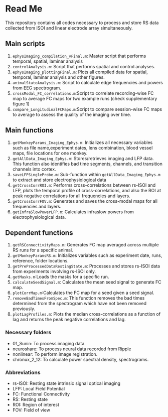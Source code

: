 # Read Me
This repository contains all codes necessary to process and store RS data collected from ISOI and linear electrode array simultaneously.

## Main scripts
1. `ephysImaging_compilation_vFinal.m`: Master script that performs temporal, spatial, laminar analysis
2. `controlAnalysis.m`: Script that performs spatial and control analyses.
3. `ephysImaging_plottingFinal.m`: Plots all compiled data for spatial, temporal, laminar analysis and other figures.
4. `animalStateAnalysis.m`: Script to calculate edge frequencies and powers from EEG spectrogram. 
5. `crossModal_FC_correlations.m`:Script to correlate recording-wise FC map to average FC maps for two example runs (check supplementary figure 1) 
6. `compare_LongitudinalFCMaps.m`:Script to compare session-wise FC maps to average to assess the quality of the imaging over time. 

## Main functions
1. `getMonkeyParams_Imaging_Ephys.m`: Initializes all necessary variables such as file name,experiment dates, lens combination, blood vessel maps, file locations for one monkey.
2. `getAllData_Imaging_Ephys.m`: Stores/retrieves imaging and LFP data. This function also identifies bad time segments, channels, and transition channels into cortex.
3. `saveLFPSingleProbe.m`: Sub-function within `getAllData_Imaging_Ephys.m` to extract and store electrophysiological data
4. `getCrossCorrROI.m`: Performs cross-correlations between rs-ISOI and LFP, plots the temporal profile of cross-correlations, and also the ROI at peak negative correlations for all frequencies and layers.
5. `getCrossCorrFOV.m`: Generates and saves the cross-modal maps for all frequencies and layers.
6. `getInfraSlowPowerLFP.m`: Calculates infraslow powers from electrophysiological data. 

## Dependent functions
1. `getRSConnectivityMaps.m`:  Generates FC map averaged across multiple RS runs for a specific animal. 
2. `getMonkeyParamsRS.m`: Initializes variables such as experiment date, runs, reference, folder locations.
3. `getPreProcessedDataRestingState.m`: Processes and stores rs-ISOI data from experiments involving rs-ISOI only. 
4. `getMasks.m`:Loads the masks for a specific run.
5. `calculateSeedSignal.m`: Calculates the mean seed signal to generate FC map.
6. `plotCorrMap.m`:Calculates the FC map for a seed given a seed signal.
7. `removeBadTimesFromSpec.m`: This function removes the bad times determined from the spectrogram which have not been removed previously.
8. `plotLagProfiles.m`: Plots the median cross-correlations as a function of lag and returns the peak negative correlations and lag. 

### Necessary folders
- 01_Sunin: To process imaging data.
- neuroshare: To process neural data recorded from Ripple
- nonlinear: To perform image registration.
- chronux_2_12: To calculate power spectral density, spectrograms. 

### Abbreviations
- rs-ISOI: Resting state intrinsic signal optical imaging
- LFP: Local Field Potential
- FC: Functional Connectivity 
- RS: Resting state
- ROI: Region of interest
- FOV: Field of view